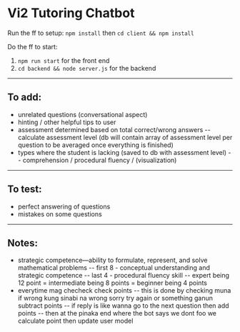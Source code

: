 # Vi2 Tutoring Chatbot

Run the ff to setup: `npm install` then `cd client && npm install`

Do the ff to start:
1. `npm run start` for the front end
2. `cd backend && node server.js` for the backend
---
## To add:
- unrelated questions (conversational aspect)
- hinting / other helpful tips to user
- assessment determined based on total correct/wrong answers
-- calculate assessment level (db will contain array of assessment level per question to be averaged once everything is finished)
- types where the student is lacking (saved to db with assessment level)
-- comprehension / procedural fluency / (visualization)
---
## To test:
- perfect answering of questions
- mistakes on some questions
---
## Notes:
- strategic competence—ability to formulate, represent, and solve mathematical problems
-- first 8 - conceptual understanding and strategic competence
-- last 4 - procedural fluency skill
-- expert being 12 point = intermediate being 8 points = beginner being 4 points
- everytime mag checheck check points
-- this is done by checking muna if wrong kung sinabi na wrong sorry try again or something ganun subtract points
-- if reply is like wanna go to the next question then add points
-- then at the pinaka end where the bot says we dont foo we calculate point then update user model